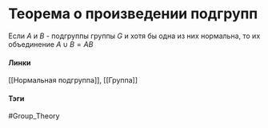 # Теорема о произведении подгрупп
Если $A$ и $B$ - подгруппы группы $G$ и хотя бы одна из них нормальна, то их объединение $A\cup B=AB$

#### Линки 
[[Нормальная подгруппа]],
[[Группа]]
#### Тэги 
 #Group_Theory